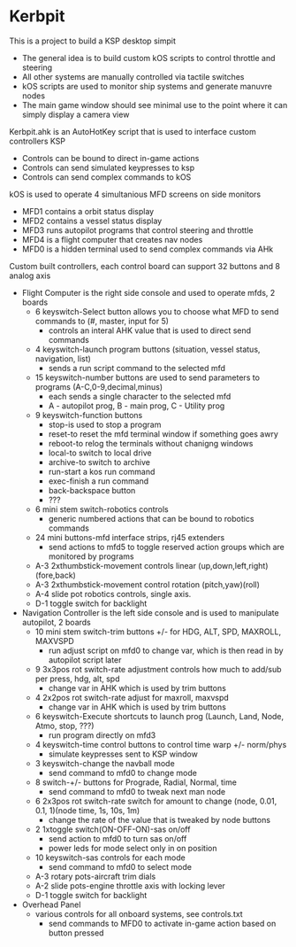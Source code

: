 # Kerbpit

This is a project to build a KSP desktop simpit 
  * The general idea is to build custom kOS scripts to control throttle and steering
  * All other systems are manually controlled via tactile switches
  * kOS scripts are used to monitor ship systems and generate manuvre nodes
  * The main game window should see minimal use to the point where it can simply display a camera view

Kerbpit.ahk is an AutoHotKey script that is used to interface custom controllers KSP
  * Controls can be bound to direct in-game actions
  * Controls can send simulated keypresses to ksp
  * Controls can send complex commands to kOS

kOS is used to operate 4 simultanious MFD screens on side monitors  
  * MFD1 contains a orbit status display
  * MFD2 contains a vessel status display
  * MFD3 runs autopilot programs that control steering and throttle
  * MFD4 is a flight computer that creates nav nodes
  * MFD0 is a hidden terminal used to send complex commands via AHk
  
Custom built controllers, each control board can support 32 buttons and 8 analog axis
  * Flight Computer is the right side console and used to operate mfds, 2 boards
    * 6 keyswitch-Select button allows you to choose what MFD to send commands to (#, master, input for 5)
       * controls an interal AHK value that is used to direct send commands
    * 4 keyswitch-launch program buttons (situation, vessel status, navigation, list)
       * sends a run script command to the selected mfd
    * 15 keyswitch-number buttons are used to send parameters to programs (A-C,0-9,decimal,minus)
       * each sends a single character to the selected mfd
       * A - autopilot prog, B - main prog, C - Utility prog
    * 9 keyswitch-function buttons
       * stop-is used to stop a program
       * reset-to reset the mfd terminal window if something goes awry
       * reboot-to relog the terminals without chanigng windows
       * local-to switch to local drive
       * archive-to switch to archive
       * run-start a kos run command
       * exec-finish a run command
       * back-backspace button
       * ???
    * 6 mini stem switch-robotics controls
       * generic numbered actions that can be bound to robotics commands
    * 24 mini buttons-mfd interface strips, rj45 extenders
       * send actions to mfd5 to toggle reserved action groups which are monitored by programs
    * A-3 2xthumbstick-movement controls linear (up,down,left,right)(fore,back)
    * A-3 2xthumbstick-movement control rotation (pitch,yaw)(roll)
    * A-4 slide pot robotics controls, single axis. 
    * D-1  toggle switch for backlight
  * Navigation Controller is the left side console and is used to manipulate autopilot, 2 boards
    * 10 mini stem switch-trim buttons +/- for HDG, ALT, SPD, MAXROLL, MAXVSPD
       * run adjust script on mfd0 to change var, which is then read in by autopilot script later
    * 9  3x3pos rot switch-rate adjustment controls how much to add/sub per press, hdg, alt, spd
       * change var in AHK which is used by trim buttons 
    * 4  2x2pos rot switch-rate adjust for maxroll, maxvspd
       * change var in AHK which is used by trim buttons 
    * 6 keyswitch-Execute shortcuts to launch prog (Launch, Land, Node, Atmo, stop, ???)
       * run program directly on mfd3
    * 4 keyswitch-time control buttons to control time warp +/- norm/phys
       * simulate keypresses sent to KSP window
    * 3 keyswitch-change the navball mode
       * send command to mfd0 to change mode
    * 8 switch-+/- buttons for Prograde, Radial, Normal, time
       * send command to mfd0 to tweak next man node
    * 6  2x3pos rot switch-rate switch for amount to change (node, 0.01, 0.1, 1)(node time, 1s, 10s, 1m)
       * change the rate of the value that is tweaked by node buttons
    * 2  1xtoggle switch(ON-OFF-ON)-sas on/off
       * send action to mfd0 to turn sas on/off
       * power leds for mode select only in on position
    * 10 keyswitch-sas controls for each mode
       * send command to mfd0 to select mode          
    * A-3 rotary pots-aircraft trim dials
    * A-2 slide pots-engine throttle axis with locking lever
    * D-1  toggle switch for backlight
  * Overhead Panel
    * various controls for all onboard systems, see controls.txt
        * send commands to MFD0 to activate in-game action based on button pressed
